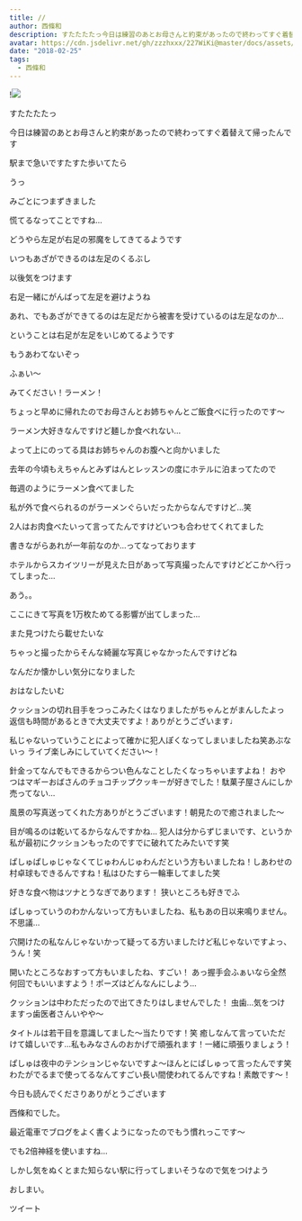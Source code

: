 ```yaml
---
title: //
author: 西條和
description: すたたたたっ今日は練習のあとお母さんと約束があったので終わってすぐ着替えて帰ったんです駅まで急いですたすた歩いてたらうっみごとにつまずき...
avatar: https://cdn.jsdelivr.net/gh/zzzhxxx/227WiKi@master/docs/assets/photo/avatar/nagomi.jpg
date: "2018-02-25"
tags:
  - 西條和
---
```


!![](https://cdn.jsdelivr.net/gh/zzzhxxx/227WiKi-image@master/blog-image/nagomi-2018-02-25_1.jpg)







すたたたたっ





今日は練習のあとお母さんと約束があったので終わってすぐ着替えて帰ったんです






駅まで急いですたすた歩いてたら




うっ






みごとにつまずきました






慌てるなってことですね…





どうやら左足が右足の邪魔をしてきてるようです





いつもあざができるのは左足のくるぶし







以後気をつけます








右足一緒にがんばって左足を避けようね





あれ、でもあざができてるのは左足だから被害を受けているのは左足なのか…






ということは右足が左足をいじめてるようです






もうあわてないぞっ






ふぁい〜








みてください！ラーメン！







ちょっと早めに帰れたのでお母さんとお姉ちゃんとご飯食べに行ったのです〜








ラーメン大好きなんですけど麺しか食べれない…







よって上にのってる具はお姉ちゃんのお腹へと向かいました








去年の今頃もえちゃんとみずはんとレッスンの度にホテルに泊まってたので






毎週のようにラーメン食べてました






私が外で食べられるのがラーメンぐらいだったからなんですけど…笑







2人はお肉食べたいって言ってたんですけどいつも合わせてくれてました








書きながらあれが一年前なのか…ってなっております






ホテルからスカイツリーが見えた日があって写真撮ったんですけどどこかへ行ってしまった…






あう。。






ここにきて写真を1万枚ためてる影響が出てしまった…











また見つけたら載せたいな







ちゃっと撮ったからそんな綺麗な写真じゃなかったんですけどね







なんだか懐かしい気分になりました









おはなしたいむ




クッションの切れ目手をつっこみたくはなりましたがちゃんとがまんしたよっ
返信も時間があるときで大丈夫ですよ！ありがとうございます♩






私じゃないっていうことによって確かに犯人ぽくなってしまいましたね笑あぶないっ
ライブ楽しみにしていてください〜！





針金ってなんでもできるからつい色んなことしたくなっちゃいますよね！
おやつはマギーおばさんのチョコチップクッキーが好きでした！駄菓子屋さんにしか売ってない…




風景の写真送ってくれた方ありがとうございます！朝見たので癒されました〜




目が鳴るのは乾いてるからなんですかね…
犯人は分からずじまいです、というか私が最初にクッションもったのですでに破れてたみたいです笑




ぱしゅぱしゅじゃなくてじゅわんじゅわんだという方もいましたね！しあわせの村卓球もできるんですね！私はひたすら一輪車してました笑




好きな食べ物はツナとうなぎであります！
狭いところも好きでふ





ぱしゅっていうのわかんないって方もいましたね、私もあの日以来鳴りません。不思議…




穴開けたの私なんじゃないかって疑ってる方いましたけど私じゃないですよっ、うん！笑



開いたところなおすって方もいましたね、すごい！
あっ握手会ふぁいなら全然何回でもいいますよう！ポーズはどんなんにしよう…




クッションは中わただったので出てきたりはしませんでした！
虫歯…気をつけますっ歯医者さんいやや〜




タイトルは若干目を意識してました〜当たりです！笑
癒しなんて言っていただけて嬉しいです…私もみなさんのおかげで頑張れます！一緒に頑張りましょう！




ぱしゅは夜中のテンションじゃないですよ〜ほんとにぱしゅって言ったんです笑
わたがでるまで使ってるなんてすごい長い間使われてるんですね！素敵です〜！








今日も読んでくださりありがとうございます





西條和でした。





最近電車でブログをよく書くようになったのでもう慣れっこです〜




でも2倍神経を使いますね…







しかし気をぬくとまた知らない駅に行ってしまいそうなので気をつけよう







おしまい。


ツイート



